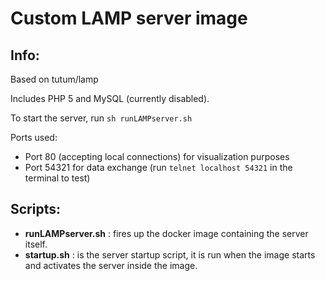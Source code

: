 Custom LAMP server image
========================

Info:
------------------------

Based on tutum/lamp

Includes PHP 5 and MySQL (currently disabled).

To start the server, run `sh runLAMPserver.sh`

Ports used:
* Port 80 (accepting local connections) for visualization purposes
* Port 54321 for data exchange (run `telnet localhost 54321` in the terminal to test)


Scripts:
------------------------

* <b>runLAMPserver.sh</b> : fires up the docker image containing the server itself.
* <b>startup.sh</b> : is the server startup script, it is run when the image starts and activates the server inside the image.

